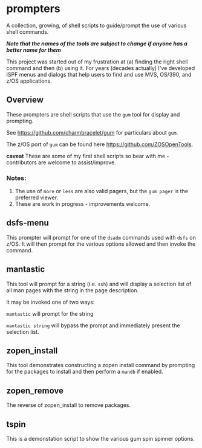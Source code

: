 # prompters
A collection, growing, of shell scripts to guide/prompt the use of various shell 
commands.

***Note that the names of the tools are subject to change if anyone has a better name
for them***

This project was started out of my frustration at (a) finding the right shell command 
and then (b) using it. For years (decades actually) I've developed
ISPF menus and dialogs that help users to find and use MVS, OS/390, 
and z/OS applications.

## Overview

These prompters are shell scripts that use the `gum` tool for display and prompting.

See https://github.com/charmbracelet/gum for particulars about `gum`.

The z/OS port of `gum` can be found here https://github.com/ZOSOpenTools.

**caveat** These are some of my first shell scripts so bear with me - contributors 
are welcome to assist/improve.

### Notes:

1. The use of `more` or `less` are also valid pagers, but the `gum pager` is 
the preferred viewer.
2. These are work in progress - improvements welcome.

## dsfs-menu

This prompter will prompt for one of the `dsadm` commands used with `dsfs` on z/OS. 
It will then prompt for the various options allowed and then invoke the command.

## mantastic

This tool will prompt for a string (i.e. `ssh`) and will display a selection list 
of all man pages with the string in the page description.

It may be invoked one of two ways:

`mantastic` will prompt for the string

`mantastic string` will bypass the prompt and immediately present the selection list.

## zopen_install

This tool demonstrates constructing a zopen install command by prompting for the
packages to install and then perform a `mandb` if enabled.

## zopen_remove

The reverse of zopen_install to remove packages.

## tspin

This is a demonstation script to show the various gum spin spinner options.

